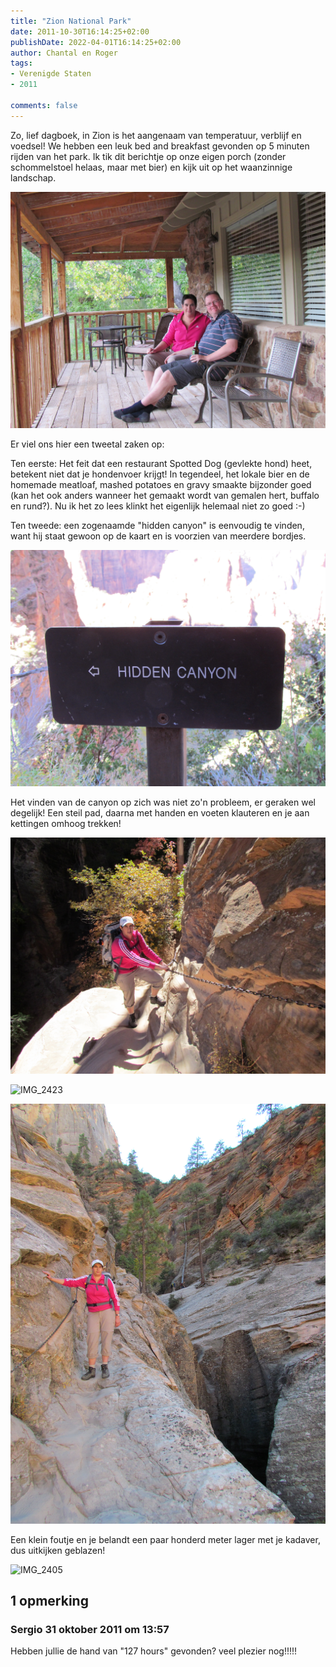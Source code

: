 ```yaml
---
title: "Zion National Park"
date: 2011-10-30T16:14:25+02:00
publishDate: 2022-04-01T16:14:25+02:00
author: Chantal en Roger
tags:
- Verenigde Staten
- 2011

comments: false
---
```


Zo, lief dagboek, in Zion is het aangenaam van temperatuur, verblijf en voedsel! We hebben een leuk bed and breakfast gevonden op 5 minuten rijden van het park. Ik tik dit berichtje op onze eigen porch (zonder schommelstoel helaas, maar met bier) en kijk uit op het waanzinnige landschap.

![IMG_2369](./images/IMG_2369.JPG)

Er viel ons hier een tweetal zaken op:

Ten eerste: Het feit dat een restaurant Spotted Dog (gevlekte hond) heet, betekent niet dat je hondenvoer krijgt! In tegendeel, het lokale bier en de homemade meatloaf, mashed potatoes en gravy smaakte bijzonder goed (kan het ook anders wanneer het gemaakt wordt van gemalen hert, buffalo en rund?). Nu ik het zo lees klinkt het eigenlijk helemaal niet zo goed :-)

Ten tweede: een zogenaamde "hidden canyon" is eenvoudig te vinden, want hij staat gewoon op de kaart en is voorzien van meerdere bordjes.

![IMG_2383](./images/IMG_2383.JPG)

Het vinden van de canyon op zich was niet zo'n probleem, er geraken wel degelijk! Een steil pad, daarna met handen en voeten klauteren en je aan kettingen omhoog trekken!

![IMG_2389](./images/IMG_2389.JPG)

![IMG_2423](./images/IMG_2423.JPG)

![IMG_2436](./images/IMG_2436.JPG)

Een klein foutje en je belandt een paar honderd meter lager met je kadaver, dus uitkijken geblazen!

![IMG_2405](./images/IMG_2405.JPG)

## 1 opmerking

### Sergio 31 oktober 2011 om 13:57

Hebben jullie de hand van "127 hours" gevonden?
veel plezier nog!!!!!
